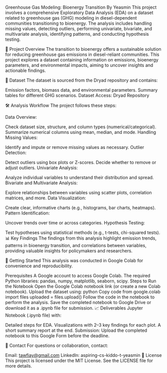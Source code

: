 Greenhouse Gas Modeling: Bioenergy Transition
By Yeasmin
This project involves a comprehensive Exploratory Data Analysis (EDA) on a dataset related to greenhouse gas (GHG) modeling in diesel-dependent communities transitioning to bioenergy. The analysis includes handling missing values, detecting outliers, performing univariate, bivariate, and multivariate analysis, identifying patterns, and conducting hypothesis testing.

🌟 Project Overview
The transition to bioenergy offers a sustainable solution for reducing greenhouse gas emissions in diesel-reliant communities. This project explores a dataset containing information on emissions, bioenergy parameters, and environmental impacts, aiming to uncover insights and actionable findings.

📂 Dataset
The dataset is sourced from the Dryad repository and contains:

Emission factors, biomass data, and environmental parameters.
Summary tables for different GHG scenarios.
Dataset Access: Dryad Repository

🛠️ Analysis Workflow
The project follows these steps:

Data Overview:

Check dataset size, structure, and column types (numerical/categorical).
Summarize numerical columns using mean, median, and mode.
Handling Missing Values:

Identify and impute or remove missing values as necessary.
Outlier Detection:

Detect outliers using box plots or Z-scores.
Decide whether to remove or adjust outliers.
Univariate Analysis:

Analyze individual variables to understand their distribution and spread.
Bivariate and Multivariate Analysis:

Explore relationships between variables using scatter plots, correlation matrices, and more.
Data Visualization:

Create clear, informative charts (e.g., histograms, bar charts, heatmaps).
Pattern Identification:

Uncover trends over time or across categories.
Hypothesis Testing:

Test hypotheses using statistical methods (e.g., t-tests, chi-squared tests).
📊 Key Findings
The findings from this analysis highlight emission trends, patterns in bioenergy transition, and correlations between variables, providing valuable insights for policymakers and researchers.

🚀 Getting Started
This analysis was conducted in Google Colab for convenience and reproducibility.

Prerequisites
A Google account to access Google Colab.
The required Python libraries: pandas, numpy, matplotlib, seaborn, scipy.
Steps to Run the Notebook
Open the Google Colab notebook link (or create a new Colab notebook).
Upload the dataset using:
python
Copy code
from google.colab import files
uploaded = files.upload()
Follow the code in the notebook to perform the analysis.
Save the completed notebook to Google Drive or download it as a .ipynb file for submission.
📈 Deliverables
Jupyter Notebook (.ipynb file) with:

Detailed steps for EDA.
Visualizations with 2–3 key findings for each plot.
A short summary report at the end.
Submission:
Upload the completed notebook to this Google Form before the deadline.

📧 Contact
For questions or collaboration, contact:

Email: tawfiay@gmail.com
LinkedIn: aspiring-cs-kiddo-t-yeasmin
📜 License
This project is licensed under the MIT License. See the LICENSE file for more details.


